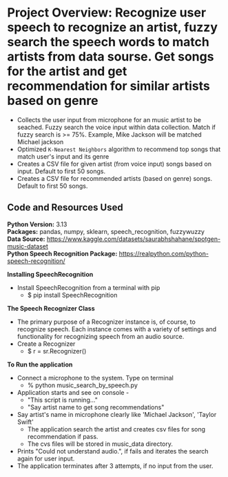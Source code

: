 # Project Overview: Recognize user speech to recognize an artist, fuzzy search the speech words to match artists from data sourse. Get songs for the artist and get recommendation for similar artists based on genre
- Collects the user input from microphone for an music artist to be seached. Fuzzy search the voice input within data collection.
  Match if fuzzy search is >= 75%. Example, Mike Jackson will be matched Michael jackson
- Optimized ``K-Nearest Neighbors`` algorithm to recommend top songs that match user's input and its genre
- Creates a CSV file for given artist (from voice input) songs based on input. Default to first 50 songs.
- Creates a CSV file for recommended artists (based on genre) songs. Default to first 50 songs.

## Code and Resources Used
**Python Version:** 3.13 <br>
**Packages:** pandas, numpy, sklearn, speech_recognition, fuzzywuzzy<br>
**Data Source:** https://www.kaggle.com/datasets/saurabhshahane/spotgen-music-dataset <br>
**Python Speech Recognition Package:** https://realpython.com/python-speech-recognition/ <br>

**Installing SpeechRecognition**
- Install SpeechRecognition from a terminal with pip
  - $ pip install SpeechRecognition

**The Speech Recognizer Class**
- The primary purpose of a Recognizer instance is, of course, to recognize speech. Each instance comes with a variety of settings and functionality for recognizing speech from an audio source.
- Create a Recognizer 
  - $ r = sr.Recognizer()

**To Run the application**
- Connect a microphone to the system. Type on terminal 
  - % python music_search_by_speech.py
- Application starts and see on console -
  - "This script is running..."
  - "Say artist name to get song recommendations"
- Say artist's name in microphone clearly like 'Michael Jackson', 'Taylor Swift'
  - The application search the artist and creates csv files for song recommendation if pass. 
  - The cvs files will be stored in music_data directory.
- Prints "Could not understand audio.", if fails and iterates the search again for user input.
- The application terminates after 3 attempts, if no input from the user.



 

